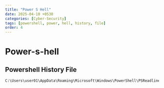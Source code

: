 ```yaml
---
title: "Power S Hell"
date: 2025-04-10 +0530
categories: [Cyber-Security]
tags: [powershell, power, hell, history, file]
order: 4
---
```


# Power-s-hell

## Powershell History File

```
C:\Users\user01\AppData\Roaming\Microsoft\Windows\PowerShell\PSReadline\ConsoleHost_history.txt
```

